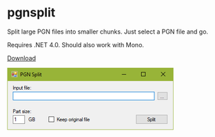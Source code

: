 # pgnsplit
Split large PGN files into smaller chunks. Just select a PGN file and go.

Requires .NET 4.0. Should also work with Mono.

[Download](https://github.com/cyanfish/pgnsplit/releases/download/v1.1/PgnSplit.exe)

[![Screenshot](/screenshot.png?raw=true)](https://github.com/cyanfish/pgnsplit/releases/download/v1.1/PgnSplit.exe)
